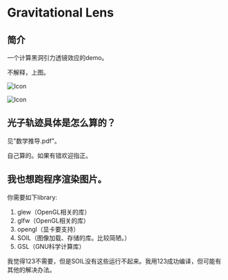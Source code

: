 # Gravitational Lens

## 简介

一个计算黑洞引力透镜效应的demo。

不解释，上图。

![Icon](https://github.com/yuchenxi2000/gravitational-lens/blob/master/pics/photon88.bmp)

![Icon](https://github.com/yuchenxi2000/gravitational-lens/blob/master/pics/photon0.bmp)

## 光子轨迹具体是怎么算的？

见"数学推导.pdf"。

自己算的。如果有错欢迎指正。

## 我也想跑程序渲染图片。

你需要如下library:

1. glew（OpenGL相关的库）
2. glfw（OpenGL相关的库）
3. opengl（显卡要支持）
4. SOIL（图像加载、存储的库。比较简陋。）
5. GSL（GNU科学计算库）

我觉得123不需要，但是SOIL没有这些运行不起来。我用123成功编译，但可能有其他的解决办法。
